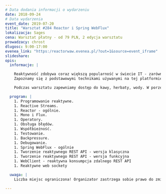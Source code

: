 ```yaml
---
# Data dodania informacji o wydarzeniu
date: 2018-09-24
# Data wydarzenia
event_date: 2019-07-20
title: "Warsztat #284 Reactor i Spring WebFlux"
lokalizacja: Sages
cena: Warsztat płatny - od 79 PLN, 2 edycja warsztatu
prowadzacy: chrost
dlugosc: 9:00-17:00
evenea_link: "https:/reactorwaw.evenea.pl/?out=1&source=event_iframe"
slideshare:
opis:
  informacje: |

    Reaktywność zdobywa coraz większą popularność w świecie IT - zarówno w aplikacjach desktopowych, jak też webowych i mobilnych. Na początku zajęć dowiemy się czym jest programowanie reaktywne oraz do czego można je zastosować. Następnie powrócimy do świata Javy i spróbujemy pożenić ją z tymże programowaniem reaktywnym - przedstawiona zostanie koncepcja Reactive Streams oraz jej implementacja - platforma Reactor. 
    Zapoznamy się z podstawowymi technikami używanymi na tej platformie i utrwalimy tę wiedzę poprzez wykonanie kilkunastu prostych ćwiczeń. W celu praktycznego wykorzystania zdobytej wiedzy, w drugiej części dnia, przeniesiemy się do frameworka Spring WebFlux i stworzymy prostą webową aplikację w wersji reaktywnej. Dodatkowo nauczymy się reaktywnie konsumować zdalne REST API (w zależności od potrzeb - Twitter lub Github).

    Podczas warsztatu zapewniamy dostęp do kawy, herbaty, wody. W porze obiadowej zapewniamy pizzę w wersji mięsnej lub wegetariańskiej.

  program: |
    1. Programowanie reaktywne.
    1. Reactive Streams.
    1. Reactor - ogólnie.
    1. Mono i Flux.
    1. Operatory.
    1. Obsługa błędów.
    1. Współbieżność.
    1. Testowanie.
    1. Backpressure.
    1. Debugowanie.
    1. Spring WebFlux - ogólnie
    1. Tworzenie reaktywnego REST API - wersja klasyczna
    1. Tworzenie reaktywnego REST API - wersja funkcyjna
    1. WebClient - reaktywna konsumpcja zdalnego REST API
    1. Reaktywne web sockety

  uwaga: |
    Liczba miejsc ograniczona! Organizator zastrzega sobie prawo do zmiany lokalizacji wydarzenia oraz jego odwołania w przypadku niezgłoszenia się minimalnej liczby uczestników.

---
```


